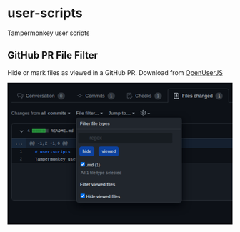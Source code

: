 # user-scripts
Tampermonkey user scripts

## GitHub PR File Filter

Hide or mark files as viewed in a GitHub PR. Download from [OpenUserJS](https://openuserjs.org/scripts/btilford/GitHub_PR_File_Filter)

![file filter](./gh-pr-file-filter.png)
